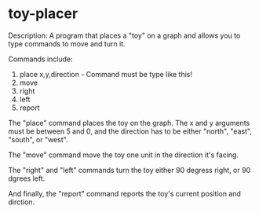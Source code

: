 # toy-placer
Description:
A program that places a "toy" on a graph and allows you to type commands to move and turn it.

Commands include:
1. place x,y,direction - Command must be type like this!
2. move
3. right
4. left
5. report

The "place" command places the toy on the graph. The x and y arguments must be between 5 and 0, and the direction has to be either "north", "east", "south", or "west".

The "move" command move the toy one unit in the direction it's facing.

The "right" and "left" commands turn the toy either 90 degress right, or 90 dgrees left.

And finally, the "report" command reports the toy's current position and dirction.
